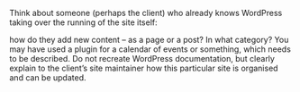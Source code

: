 Think about someone (perhaps the client) who already knows WordPress taking over the running of the site itself:

how do they add new content – as a page or a post?
In what category?
You may have used a plugin for a calendar of events or something, which needs to be described.
Do not recreate WordPress documentation, but clearly explain to the client’s site maintainer how this particular site is organised and can be updated.
